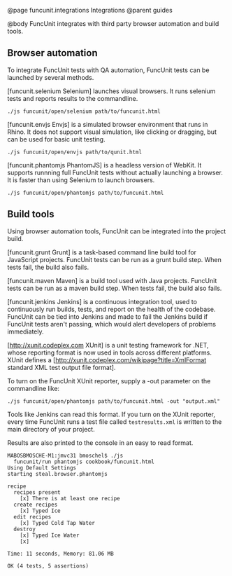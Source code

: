 @page funcunit.integrations Integrations
@parent guides

@body
FuncUnit integrates with third party browser automation and build tools.

## Browser automation

To integrate FuncUnit tests with QA automation, FuncUnit tests can be launched by several methods.

[funcunit.selenium Selenium] launches visual browsers. It runs selenium tests and reports results to the 
commandline.

    ./js funcunit/open/selenium path/to/funcunit.html

[funcunit.envjs Envjs] is a simulated browser environment that runs in Rhino. It does not support visual 
simulation, like clicking or dragging, but can be used for basic unit testing.

    ./js funcunit/open/envjs path/to/qunit.html

[funcunit.phantomjs PhantomJS] is a headless version of WebKit. It supports runnning full FuncUnit tests 
without actually launching a browser. It is faster than using Selenium to launch browsers.

    ./js funcunit/open/phantomjs path/to/funcunit.html

## Build tools

Using browser automation tools, FuncUnit can be integrated into the project build.

[funcunit.grunt Grunt] is a task-based command line build tool for JavaScript projects. FuncUnit tests can be run 
as a grunt build step. When tests fail, the build also fails.

[funcunit.maven Maven] is a build tool used with Java projects. FuncUnit tests can be run 
as a maven build step. When tests fail, the build also fails.

[funcunit.jenkins Jenkins] is a continuous integration tool, used to continuously run builds, tests, and 
report on the health of the codebase. FuncUnit can be tied into Jenkins and made to fail the Jenkins build 
if FuncUnit tests aren't passing, which would alert developers of problems immediately. 

[http://xunit.codeplex.com XUnit] is a unit testing framework for .NET, whose reporting format is now used in tools across different platforms.  XUnit defines a [http://xunit.codeplex.com/wikipage?title=XmlFormat standard XML test output file format]. 

To turn on the FuncUnit XUnit reporter, supply a -out parameter on the commandline like:

    ./js funcunit/open/phantomjs path/to/funcunit.html -out "output.xml"

Tools like Jenkins can read this format.  If you turn on the XUnit reporter, every time FuncUnit runs a test 
file called <code>testresults.xml</code> is written to the main directory of your project. 

Results are also printed to the console in an easy to read format.

    MABOSBMOSCHE-M1:jmvc31 bmoschel$ ./js 
      funcunit/run phantomjs cookbook/funcunit.html 
    Using Default Settings
    starting steal.browser.phantomjs

    recipe
      recipes present
        [x] There is at least one recipe
      create recipes
        [x] Typed Ice
      edit recipes
        [x] Typed Cold Tap Water
      destroy
        [x] Typed Ice Water
        [x] 

    Time: 11 seconds, Memory: 81.06 MB

    OK (4 tests, 5 assertions)